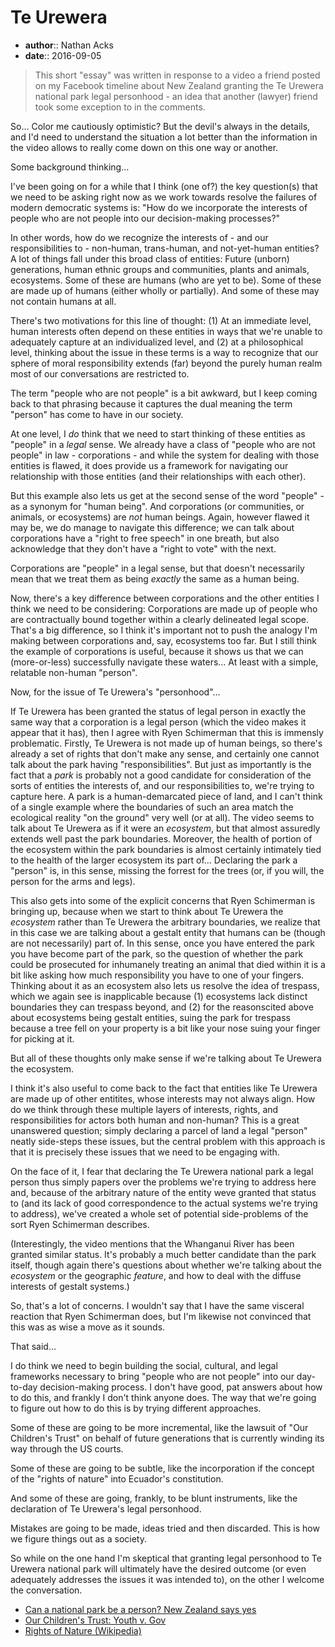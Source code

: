 # Te Urewera

* **author**:: Nathan Acks  
* **date**:: 2016-09-05

> This short "essay" was written in response to a video a friend posted on my Facebook timeline about New Zealand granting the Te Urewera national park legal personhood - an idea that another (lawyer) friend took some exception to in the comments.

So… Color me cautiously optimistic? But the devil's always in the details, and I'd need to understand the situation a lot better than the information in the video allows to really come down on this one way or another.

Some background thinking…

I've been going on for a while that I think (one of?) the key question(s) that we need to be asking right now as we work towards resolve the failures of modern democratic systems is: "How do we incorporate the interests of people who are not people into our decision-making processes?"

In other words, how do we recognize the interests of - and our responsibilities to - non-human, trans-human, and not-yet-human entities? A lot of things fall under this broad class of entities: Future (unborn) generations, human ethnic groups and communities, plants and animals, ecosystems. Some of these are humans (who are yet to be). Some of these are made up of humans (either wholly or partially). And some of these may not contain humans at all.

There's two motivations for this line of thought: (1) At an immediate level, human interests often depend on these entities in ways that we're unable to adequately capture at an individualized level, and (2) at a philosophical level, thinking about the issue in these terms is a way to recognize that our sphere of moral responsibility extends (far) beyond the purely human realm most of our conversations are restricted to.

The term "people who are not people" is a bit awkward, but I keep coming back to that phrasing because it captures the dual meaning the term "person" has come to have in our society.

At one level, I *do* think that we need to start thinking of these entities as "people" in a *legal* sense. We already have a class of "people who are not people" in law - corporations - and while the system for dealing with those entities is flawed, it does provide us a framework for navigating our relationship with those entities (and their relationships with each other).

But this example also lets us get at the second sense of the word "people" - as a synonym for "human being". And corporations (or communities, or animals, or ecosystems) are *not* human beings. Again, however flawed it may be, we do manage to navigate this difference; we can talk about corporations have a "right to free speech" in one breath, but also acknowledge that they don't have a "right to vote" with the next.

Corporations are "people" in a legal sense, but that doesn't necessarily mean that we treat them as being *exactly* the same as a human being.

Now, there's a key difference between corporations and the other entities I think we need to be considering: Corporations are made up of people who are contractually bound together within a clearly delineated legal scope. That's a big difference, so I think it's important not to push the analogy I'm making between corporations and, say, ecosystems too far. But I still think the example of corporations is useful, because it shows us that we can (more-or-less) successfully navigate these waters… At least with a simple, relatable non-human "person".

Now, for the issue of Te Urewera's "personhood"…

If Te Urewera has been granted the status of legal person in exactly the same way that a corporation is a legal person (which the video makes it appear that it has), then I agree with Ryen Schimerman that this is immensly problematic. Firstly, Te Urewera is not made up of human beings, so there's already a set of rights that don't make any sense, and certainly one cannot talk about the park having "responsibilities". But just as importantly is the fact that a *park* is probably not a good candidate for consideration of the sorts of entities the interests of, and our responsibilities to, we're trying to capture here. A park is a human-demarcated piece of land, and I can't think of a single example where the boundaries of such an area match the ecological reality "on the ground" very well (or at all). The video seems to talk about Te Urewera as if it were an *ecosystem*, but that almost assuredly extends well past the park boundaries. Moreover, the health of portion of the ecosystem within the park boundaries is almost certainly intimately tied to the health of the larger ecosystem its part of… Declaring the park a "person" is, in this sense, missing the forrest for the trees (or, if you will, the person for the arms and legs).

This also gets into some of the explicit concerns that Ryen Schimerman is bringing up, because when we start to think about Te Urewera the *ecosystem* rather than Te Urewera the arbitrary boundaries, we realize that in this case we are talking about a gestalt entity that humans can be (though are not necessarily) part of. In this sense, once you have entered the park you have become part of the park, so the question of whether the park could be prosecuted for inhumanely treating an animal that died within it is a bit like asking how much responsibility you have to one of your fingers. Thinking about it as an ecosystem also lets us resolve the idea of trespass, which we again see is inapplicable because (1) ecosystems lack distinct boundaries they can trespass beyond, and (2) for the reasonscited above about ecosystems being gestalt entities, suing the park for trespass because a tree fell on your property is a bit like your nose suing your finger for picking at it.

But all of these thoughts only make sense if we're talking about Te Urewera the ecosystem.

I think it's also useful to come back to the fact that entities like Te Urewera are made up of other entitites, whose interests may not always align. How do we think through these multiple layers of interests, rights, and responsibilities for actors both human and non-human? This is a great unanswered question; simply declaring a parcel of land a legal "person" neatly side-steps these issues, but the central problem with this approach is that it is precisely these issues that we need to be engaging with.

On the face of it, I fear that declaring the Te Urewera national park a legal person thus simply papers over the problems we're trying to address here and, because of the arbitrary nature of the entity weve granted that status to (and its lack of good correspondence to the actual systems we're trying to address), we've created a whole set of potential side-problems of the sort Ryen Schimerman describes.

(Interestingly, the video mentions that the Whanganui River has been granted similar status. It's probably a much better candidate than the park itself, though again there's questions about whether we're talking about the *ecosystem* or the geographic *feature*, and how to deal with the diffuse interests of gestalt systems.)

So, that's a lot of concerns. I wouldn't say that I have the same visceral reaction that Ryen Schimerman does, but I'm likewise not convinced that this was as wise a move as it sounds.

That said…

I do think we need to begin building the social, cultural, and legal frameworks necessary to bring "people who are not people" into our day-to-day decision-making process. I don't have good, pat answers about how to do this, and frankly I don't think anyone does. The way that we're going to figure out how to do this is by trying different approaches.

Some of these are going to be more incremental, like the lawsuit of "Our Children's Trust" on behalf of future generations that is currently winding its way through the US courts.

Some of these are going to be subtle, like the incorporation if the concept of the "rights of nature" into Ecuador's constitution.

And some of these are going, frankly, to be blunt instruments, like the declaration of Te Urewera's legal personhood.

Mistakes are going to be made, ideas tried and then discarded. This is how we figure things out as a society.

So while on the one hand I'm skeptical that granting legal personhood to Te Urewera national park will ultimately have the desired outcome (or even adequately addresses the issues it was intended to), on the other I welcome the conversation.

* [Can a national park be a person? New Zealand says yes](https://www.facebook.com/theguardian/videos/557279487793152/)
* [Our Children's Trust: Youth v. Gov](http://www.ourchildrenstrust.org/us/federal-lawsuit)
* [Rights of Nature (Wikipedia)](https://en.m.wikipedia.org/wiki/Rights_of_Nature)
